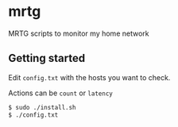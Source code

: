 # mrtg
MRTG scripts to monitor my home network

## Getting started

Edit `config.txt` with the hosts you want to check.

Actions can be `count` or `latency`

```bash
$ sudo ./install.sh
$ ./config.txt
```
